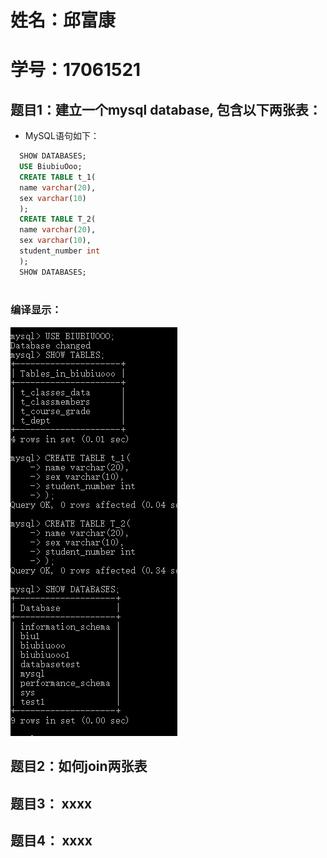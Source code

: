 # 姓名：邱富康
# 学号：17061521

## 题目1：建立一个mysql database, 包含以下两张表：
+ MySQL语句如下：
```sql
  SHOW DATABASES;
  USE BiubiuOoo;
  CREATE TABLE t_1(
  name varchar(20),
  sex varchar(10)
  );
  CREATE TABLE T_2(
  name varchar(20),
  sex varchar(10),
  student_number int
  );
  SHOW DATABASES;
 
 ```
 ### 编译显示：
 ![](https://github.com/BiubiuOoo/mysql-test-1/blob/master/tese_images/30.png?raw=true)
## 题目2：如何join两张表

## 题目3： xxxx

## 题目4： xxxx
